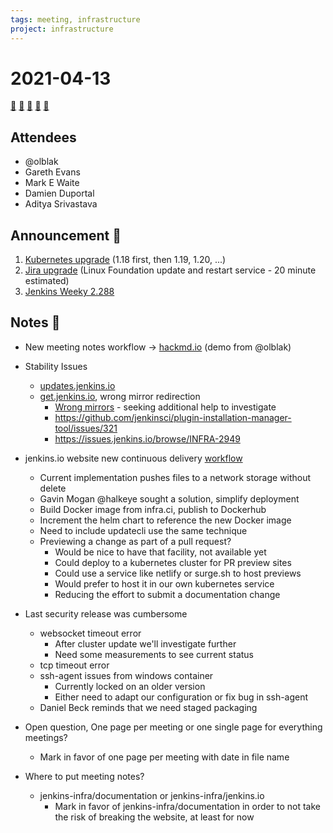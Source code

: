 ```yaml
---
tags: meeting, infrastructure
project: infrastructure
---
```


# 2021-04-13

[:movie_camera:](https://zoom.us/j/92454301214?pwd=aEVoUi9EanpaakN3L1ZxRlpDQk5Ddz09)
[:calendar:](https://jenkins.io/event-calendar/)
[:speech_balloon:](https://jenkins.io/chat/#jenkins-infra)
[:email:](https://groups.google.com/g/jenkins-infra)
[:pencil:](https://hackmd.io/aB8M0bZHRoG4HgLblK7sJQ)

## Attendees

* @olblak 
* Gareth Evans
* Mark E Waite
* Damien Duportal
* Aditya Srivastava

## Announcement :loudspeaker:

1. [Kubernetes upgrade](https://status.jenkins.io/issues/2021-04-14-maintenance-publick8s/) (1.18 first, then 1.19, 1.20, ...)
2. [Jira upgrade](https://status.jenkins.io/issues/2021-04-15-jira-upgrade/) (Linux Foundation update and restart service - 20 minute estimated)
3. [Jenkins Weeky 2.288](https://github.com/jenkinsci/jenkins/releases/tag/jenkins-2.288)

## Notes :book:

* New meeting notes workflow -> [hackmd.io](https://hackmd.io/aB8M0bZHRoG4HgLblK7sJQ) (demo from @olblak)
* Stability Issues
  * [updates.jenkins.io](https://updates.jenkins.io)
  * [get.jenkins.io](https://get.jenkins.io), wrong mirror redirection
    * [Wrong mirrors](https://get.jenkins.io/debian/jenkins_2.288_all.deb?mirrorlist) - seeking additional help to investigate
    * https://github.com/jenkinsci/plugin-installation-manager-tool/issues/321
    * https://issues.jenkins.io/browse/INFRA-2949
* jenkins.io website new continuous delivery [workflow](https://github.com/jenkins-infra/jenkins.io/blob/master/updateCli/updateCli.d/charts.yaml)
  * Current implementation pushes files to a network storage without delete
  * Gavin Mogan @halkeye sought a solution, simplify deployment
  * Build Docker image from infra.ci, publish to Dockerhub
  * Increment the helm chart to reference the new Docker image
  * Need to include updatecli use the same technique
  * Previewing a change as part of a pull request?
    * Would be nice to have that facility, not available yet
    * Could deploy to a kubernetes cluster for PR preview sites
    * Could use a service like netlify or surge.sh to host previews
    * Would prefer to host it in our own kubernetes service
    * Reducing the effort to submit a documentation change
* Last security release was cumbersome
  * websocket timeout error
    * After cluster update we'll investigate further
    * Need some measurements to see current status
  * tcp timeout error
  * ssh-agent issues from windows container
    * Currently locked on an older version
    * Either need to adapt our configuration or fix bug in ssh-agent
  * Daniel Beck reminds that we need staged packaging
  
* Open question, One page per meeting or one single page for everything meetings?
  * Mark in favor of one page per meeting with date in file name
* Where to put meeting notes?
  * jenkins-infra/documentation or jenkins-infra/jenkins.io
    * Mark in favor of jenkins-infra/documentation in order to not take the risk of breaking the website, at least for now  
